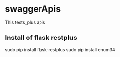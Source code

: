 # swaggerApis
This tests_plus apis
## Install of flask restplus
sudo pip install flask-restplus
sudo pip install enum34
